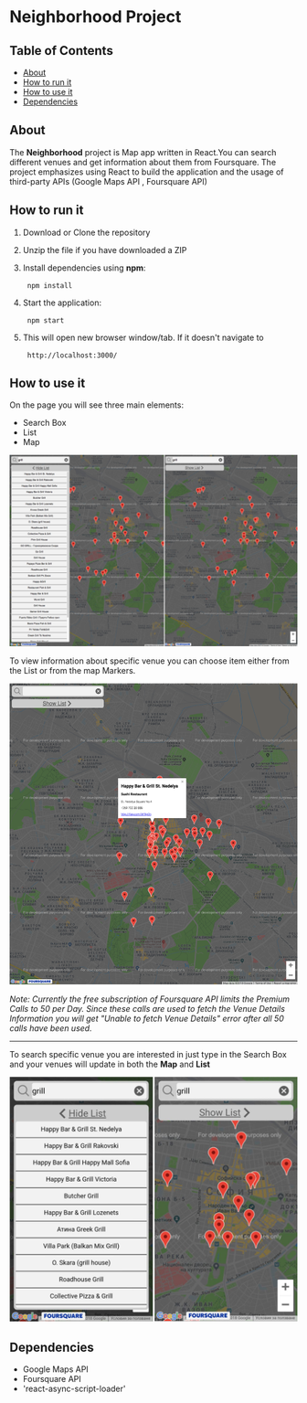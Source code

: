 # Neighborhood Project

## Table of Contents

* [About](#about)
* [How to run it](#how-to-run-it)
* [How to use it](#how-to-use-it)
* [Dependencies](#dependencies)

## About

The **Neighborhood** project is Map app written in React.You can search different venues and get information about them from Foursquare. The project emphasizes using React to build the application and the usage of third-party APIs (Google Maps API , Foursquare API)

## How to run it

1) Download or Clone the repository
2) Unzip the file if you have downloaded a ZIP
3) Install dependencies using **npm**:

        npm install

4) Start the application:

        npm start

5) This will open new browser window/tab. If it doesn't navigate to

        http://localhost:3000/

## How to use it

On the page you will see three main elements:

* Search Box
* List
* Map

![Page](src/screenshots/Page.jpg)

To view information about specific venue you can choose item either from the List or from the map Markers.

![Venue Details](src/screenshots/VenueDetails.jpg)

*Note: Currently the free subscription of Foursquare API limits the Premium Calls to 50 per Day. Since these calls are used to fetch the Venue Details Information you will get "Unable to fetch Venue Details" error after all 50 calls have been used.*

***

To search specific venue you are interested in just type in the Search Box and your venues will update in both the **Map** and **List**

![Search Box](src/screenshots/SearchBox.jpg)

## Dependencies

* Google Maps API
* Foursquare API
* 'react-async-script-loader'
